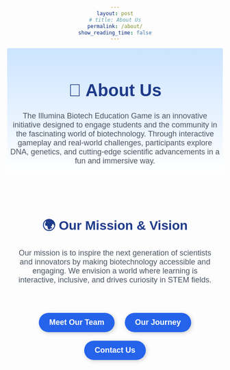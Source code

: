 ```yaml
---
layout: post
# title: About Us
permalink: /about/
show_reading_time: false
---
```

<style>
  body {
    font-family: Arial, sans-serif;
    text-align: center;
  }
  
  .header {
    background: linear-gradient(to bottom, #cce4ff, white);
    padding: 20px 6px;
    color: black;
  }

  .header h1 {
    font-size: 40px;
    font-weight: bold;
    color: #1e3a8a;
  }

  .content {
    max-width: 800px;
    margin: 0 auto;
    font-size: 18px;
    color: #4b5563;
  }

  .section {
    max-width: 900px;
    margin: 40px auto;
    padding: 16px;
  }

  .section h2 {
    font-size: 30px;
    font-weight: bold;
    color: #1e3a8a;
  }

  .buttons button {
    background-color: #2563eb;
    color: white;
    padding: 12px 24px;
    border: none;
    border-radius: 25px;
    font-size: 18px;
    font-weight: bold;
    cursor: pointer;
    margin: 10px;
    box-shadow: 2px 2px 10px rgba(0, 0, 0, 0.2);
  }

  .buttons button:hover {
    background-color: #1d4ed8;
  }

  .popup {
    position: fixed;
    inset: 0;
    background: rgba(0, 0, 0, 0.6);
    display: none;
    align-items: center;
    justify-content: center;
  }

  .popup-content {
    background: white;
    padding: 20px;
    border-radius: 10px;
    width: 350px;
    position: relative;
    box-shadow: 2px 2px 20px rgba(0, 0, 0, 0.3);
  }

  .popup-content button {
    position: absolute;
    top: 10px;
    right: 10px;
    font-size: 20px;
    background: none;
    border: none;
    cursor: pointer;
  }

  .popup ul {
    text-align: left;
    color: #4b5563;
  }
</style>

<div class="header">
  <h1>🚀 About Us</h1>
  <p class="content">
    The Illumina Biotech Education Game is an innovative initiative designed to engage students and the community in the fascinating world of biotechnology. Through interactive gameplay and real-world challenges, participants explore DNA, genetics, and cutting-edge scientific advancements in a fun and immersive way.
  </p>
</div>

<div class="section">
  <h2>🌍 Our Mission & Vision</h2>
  <p class="content">
    Our mission is to inspire the next generation of scientists and innovators by making biotechnology accessible and engaging. We envision a world where learning is interactive, inclusive, and drives curiosity in STEM fields.
  </p>
</div>

<div class="buttons">
  <button onclick="openPopup('teamPopup')">Meet Our Team</button>
  <button onclick="openPopup('historyPopup')">Our Journey</button>
  <button onclick="openPopup('contactPopup')">Contact Us</button>
</div>

<div id="teamPopup" class="popup" onclick="closePopup(event, 'teamPopup')">
  <div class="popup-content">
    <button onclick="closePopup(event, 'teamPopup')">&times;</button>
    <h2>👨‍💻 Our Team</h2>
    <ul>
      <li><strong>Avika</strong> - Scrum Master</li>
      <li><strong>Nora</strong> - Assistant Scrum Master</li>
      <li><strong>Soni</strong> - DNA Sequencing Simulation</li>
      <li><strong>Katherine</strong> - UI Design and Implementation</li>
      <li><strong>Gabi</strong> - Trivia Question System</li>
      <li><strong>Zoe</strong> - Trivia Question System</li>
    </ul>
  </div>
</div>

<div id="historyPopup" class="popup" onclick="closePopup(event, 'historyPopup')">
  <div class="popup-content">
    <button onclick="closePopup(event, 'historyPopup')">&times;</button>
    <h2>📜 Our History</h2>
    <ul>
      <li><strong>March 2025</strong> - Conceptualized the biotech education platform</li>
      <li><strong>April 2025</strong> - Launched first interactive game prototype</li>
      <li><strong>May 2025</strong> - xx</li>
    </ul>
  </div>
</div>

<div id="contactPopup" class="popup" onclick="closePopup(event, 'contactPopup')">
  <div class="popup-content">
    <button onclick="closePopup(event, 'contactPopup')">&times;</button>
    <h2>📩 Get in Touch</h2>
    <p>Email: <a href="mailto:contact@yourcompany.com">katherine.yx.chen@gmail.com</a></p>
    <p>Phone: +1 (858) 456-7890</p>
    <p>We are excited to collaborate with you!</p>
  </div>
</div>

<script>
  function openPopup(id) {
    document.getElementById(id).style.display = "flex";
  }

  function closePopup(event, id) {
    if (event.target.classList.contains("popup") || event.target.tagName === "BUTTON") {
      document.getElementById(id).style.display = "none";
    }
  }

  document.addEventListener("keydown", function (event) {
    if (event.key === "Escape") {
      document.querySelectorAll(".popup").forEach(popup => popup.style.display = "none");
    }
  });
</script>
